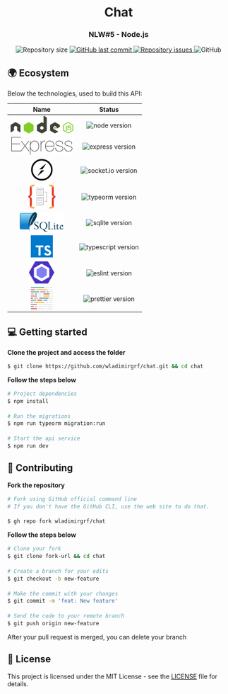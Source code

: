 <h1 align="center">
  Chat
</h1>

<h3 align="center">
  NLW#5 - Node.js
</h3>

<p align="center">
  <img alt="Repository size" src="https://img.shields.io/github/repo-size/wladimirgrf/chat?color=%238257E5">

  <a href="https://github.com/wladimirgrf/chat/commits/master">
    <img alt="GitHub last commit" src="https://img.shields.io/github/last-commit/wladimirgrf/chat?color=%238257E5">
  </a>

  <a href="https://github.com/wladimirgrf/gobarber-api/issues">
    <img alt="Repository issues" src="https://img.shields.io/github/issues/wladimirgrf/gobarber-api?color=%238257E5">
  </a>

  <img alt="GitHub" src="https://img.shields.io/github/license/wladimirgrf/chat?color=%238257E5">
</p>


## 🌍 Ecosystem

Below the technologies, used to build this API:

|                      Name                                   |                         Status                          |
|:-----------------------------------------------------------:|:-------------------------------------------------------:|
|<img height="40" src=".github/assets/nodejs.svg"> | <img alt="node version" src="https://img.shields.io/badge/nodejs-v14.17-blue?color=%238257E5"> |
|<img height="40" src=".github/assets/express.svg"> | <img alt="express version" src="https://img.shields.io/badge/express-v4.17.1-blue?color=%238257E5"> |
|<img height="50" src=".github/assets/socket-io.svg"> | <img alt="socket.io version" src="https://img.shields.io/badge/socket.io-v4.1.2-blue?color=%238257E5"> |
|<img height="55" src=".github/assets/typeorm.png"> | <img alt="typeorm version" src="https://img.shields.io/badge/typeorm-v0.2.34-blue?color=%238257E5"> |
|<img height="44" src=".github/assets/sqlite.svg"> | <img alt="sqlite version" src="https://img.shields.io/badge/sqlite-v5.0.2-blue?color=%238257E5"> |
|<img height="50" src=".github/assets/typescript.svg"> | <img alt="typescript version" src="https://img.shields.io/badge/typescript-v4.2.4-blue?color=%238257E5"> |
|<img height="50" src=".github/assets/eslint.svg"> | <img alt="eslint version" src="https://img.shields.io/badge/eslint-v7.28.0-blue?color=%238257E5"> |
|<img height="50" src=".github/assets/prettier.svg"> | <img alt="prettier version" src="https://img.shields.io/badge/prettier-v2.3.1-blue?color=%238257E5"> |


## 💻 Getting started

**Clone the project and access the folder**

```bash
$ git clone https://github.com/wladimirgrf/chat.git && cd chat
```

**Follow the steps below**

```bash
# Project dependencies
$ npm install

# Run the migrations
$ npm run typeorm migration:run   

# Start the api service
$ npm run dev
```

## 🤝 Contributing

**Fork the repository**

```bash
# Fork using GitHub official command line
# If you don't have the GitHub CLI, use the web site to do that.

$ gh repo fork wladimirgrf/chat
```

**Follow the steps below**

```bash
# Clone your fork
$ git clone fork-url && cd chat

# Create a branch for your edits
$ git checkout -b new-feature

# Make the commit with your changes
$ git commit -m 'feat: New feature'

# Send the code to your remote branch
$ git push origin new-feature
```

After your pull request is merged, you can delete your branch

## 📝 License

This project is licensed under the MIT License - see the [LICENSE](LICENSE) file for details.
